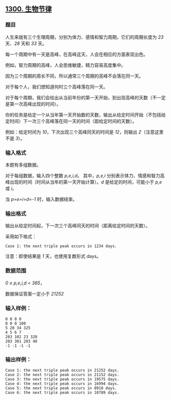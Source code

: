 ## [1300. 生物节律](https://www.acwing.com/problem/content/1302/)

### 题目

人生来就有三个生理周期，分别为体力、感情和智力周期，它们的周期长度为 *23* 天、*28* 天和 *33* 天。

每一个周期中有一天是高峰，在高峰这天，人会在相应的方面表现出色。

例如，智力周期的高峰，人会思维敏捷，精力容易高度集中。

因为三个周期的周长不同，所以通常三个周期的高峰不会落在同一天。

对于每个人，我们想知道何时三个高峰落在同一天。

对于每个周期，我们会给出从当前年份的第一天开始，到出现高峰的天数（不一定是第一次高峰出现的时间）。

你的任务是给定一个从当年第一天开始数的天数，输出从给定时间开始（不包括给定时间）下一次三个高峰落在同一天的时间（距给定时间的天数）。

例如：给定时间为 *10*，下次出现三个高峰同天的时间是 *12*，则输出 *2*（注意这里不是 *3*）。

### 输入格式

本题有多组数据。

对于每组数据，输入四个整数 *p,e,i,d*。 其中，*p,e,i* 分别表示体力、情感和智力高峰出现的时间（时间从当年的第一天开始计算）。*d* 是给定的时间，可能小于 *p,e* 或 *i*。

当 *p=e=i=d=-1* 时，输入数据结束。

### 输出格式

输出从给定时间起，下一次三个高峰同天的时间（距离给定时间的天数）。

采用如下格式：

```
Case 1: the next triple peak occurs in 1234 days.
```

注意：即使结果是 *1* 天，也使用复数形式 days。

### 数据范围

*0 ≤ p,e,i,d < 365*，

数据保证答案一定小于 *21252*

### 输入样例：

```
0 0 0 0
0 0 0 100
5 20 34 325
4 5 6 7
283 102 23 320
203 301 203 40
-1 -1 -1 -1
```

### 输出样例：

```
Case 1: the next triple peak occurs in 21252 days.
Case 2: the next triple peak occurs in 21152 days.
Case 3: the next triple peak occurs in 19575 days.
Case 4: the next triple peak occurs in 16994 days.
Case 5: the next triple peak occurs in 8910 days.
Case 6: the next triple peak occurs in 10789 days.
```

